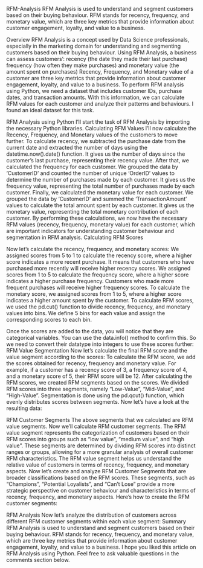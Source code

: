 RFM-Analysis
RFM Analysis is used to understand and segment customers based on their buying behaviour. RFM stands for recency, frequency, and monetary value, which are three key metrics that provide information about customer engagement, loyalty, and value to a business. 

Overview 
RFM Analysis is a concept used by Data Science professionals, especially in the marketing domain for understanding and segmenting customers based on their buying behaviour.
Using RFM Analysis, a business can assess customers’:
recency (the date they made their last purchase)
frequency (how often they make purchases)
and monetary value (the amount spent on purchases)
Recency, Frequency, and Monetary value of a customer are three key metrics that provide information about customer engagement, loyalty, and value to a business.
To perform RFM analysis using Python, we need a dataset that includes customer IDs, purchase dates, and transaction amounts. With this information, we can calculate RFM values for each customer and analyze their patterns and behaviours. I found an ideal dataset for this task.

RFM Analysis using Python
I’ll start the task of RFM Analysis by importing the necessary Python libraries.
Calculating RFM Values
I’ll now calculate the Recency, Frequency, and Monetary values of the customers to move further.
To calculate recency, we subtracted the purchase date from the current date and extracted the number of days using the datetime.now().date() function. It gives us the number of days since the customer’s last purchase, representing their recency value.
After that, we calculated the frequency for each customer. We grouped the data by ‘CustomerID’ and counted the number of unique ‘OrderID’ values to determine the number of purchases made by each customer. It gives us the frequency value, representing the total number of purchases made by each customer.
Finally, we calculated the monetary value for each customer. We grouped the data by ‘CustomerID’ and summed the ‘TransactionAmount’ values to calculate the total amount spent by each customer. It gives us the monetary value, representing the total monetary contribution of each customer.
By performing these calculations, we now have the necessary RFM values (recency, frequency, monetary value) for each customer, which are important indicators for understanding customer behaviour and segmentation in RFM analysis.
Calculating RFM Scores

Now let’s calculate the recency, frequency, and monetary scores:
We assigned scores from 5 to 1 to calculate the recency score, where a higher score indicates a more recent purchase. It means that customers who have purchased more recently will receive higher recency scores.
We assigned scores from 1 to 5 to calculate the frequency score, where a higher score indicates a higher purchase frequency. Customers who made more frequent purchases will receive higher frequency scores.
To calculate the monetary score, we assigned scores from 1 to 5, where a higher score indicates a higher amount spent by the customer.
To calculate RFM scores, we used the pd.cut() function to divide recency, frequency, and monetary values into bins. We define 5 bins for each value and assign the corresponding scores to each bin.

Once the scores are added to the data, you will notice that they are categorical variables. You can use the data.info() method to confirm this. So we need to convert their datatype into integers to use these scores further:
RFM Value Segmentation
Now let’s calculate the final RFM score and the value segment according to the scores:
To calculate the RFM score, we add the scores obtained for recency, frequency and monetary value. For example, if a customer has a recency score of 3, a frequency score of 4, and a monetary score of 5, their RFM score will be 12.
After calculating the RFM scores, we created RFM segments based on the scores. We divided RFM scores into three segments, namely “Low-Value”, “Mid-Value”, and “High-Value”. Segmentation is done using the pd.qcut() function, which evenly distributes scores between segments.
Now let’s have a look at the resulting data:

RFM Customer Segments
The above segments that we calculated are RFM value segments. Now we’ll calculate RFM customer segments. The RFM value segment represents the categorization of customers based on their RFM scores into groups such as “low value”, “medium value”, and “high value”. These segments are determined by dividing RFM scores into distinct ranges or groups, allowing for a more granular analysis of overall customer RFM characteristics. The RFM value segment helps us understand the relative value of customers in terms of recency, frequency, and monetary aspects.
Now let’s create and analyze RFM Customer Segments that are broader classifications based on the RFM scores. These segments, such as “Champions”, “Potential Loyalists”, and “Can’t Lose” provide a more strategic perspective on customer behaviour and characteristics in terms of recency, frequency, and monetary aspects. Here’s how to create the RFM customer segments:

RFM Analysis
Now let’s analyze the distribution of customers across different RFM customer segments within each value segment:
Summary
RFM Analysis is used to understand and segment customers based on their buying behaviour. RFM stands for recency, frequency, and monetary value, which are three key metrics that provide information about customer engagement, loyalty, and value to a business. I hope you liked this article on RFM Analysis using Python. Feel free to ask valuable questions in the comments section below.
